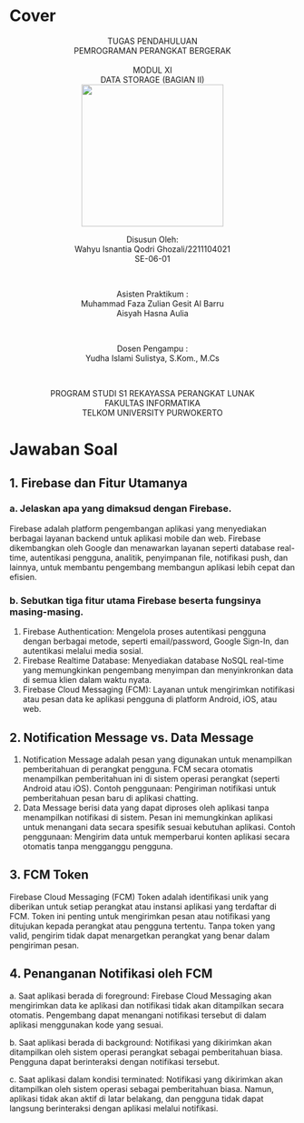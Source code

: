 # Cover #
<div align="center">
TUGAS PENDAHULUAN<br>
PEMROGRAMAN PERANGKAT BERGERAK <br>
<br>
MODUL XI <br>
DATA STORAGE (BAGIAN II) <br>

<img src="https://lac.telkomuniversity.ac.id/wp-content/uploads/2021/01/cropped-1200px-Telkom_University_Logo.svg-270x270.png" width="250px">

<br>

Disusun Oleh: <br>
Wahyu Isnantia Qodri Ghozali/2211104021 <br>
SE-06-01 <br>

<br>

Asisten Praktikum : <br>
Muhammad Faza Zulian Gesit Al Barru <br>
Aisyah Hasna Aulia <br>

<br>

Dosen Pengampu : <br>
Yudha Islami Sulistya, S.Kom., M.Cs <br>

<br>

PROGRAM STUDI S1 REKAYASSA PERANGKAT LUNAK <br>
FAKULTAS INFORMATIKA <br> 
TELKOM UNIVERSITY PURWOKERTO <br>

</div>

# Jawaban Soal

## 1. Firebase dan Fitur Utamanya

### a. Jelaskan apa yang dimaksud dengan Firebase.
Firebase adalah platform pengembangan aplikasi yang menyediakan berbagai layanan backend untuk aplikasi mobile dan web. Firebase dikembangkan oleh Google dan menawarkan layanan seperti database real-time, autentikasi pengguna, analitik, penyimpanan file, notifikasi push, dan lainnya, untuk membantu pengembang membangun aplikasi lebih cepat dan efisien.

### b. Sebutkan tiga fitur utama Firebase beserta fungsinya masing-masing.
1. Firebase Authentication: Mengelola proses autentikasi pengguna dengan berbagai metode, seperti email/password, Google Sign-In, dan autentikasi melalui media sosial.
2. Firebase Realtime Database: Menyediakan database NoSQL real-time yang memungkinkan pengembang menyimpan dan menyinkronkan data di semua klien dalam waktu nyata.
3. Firebase Cloud Messaging (FCM): Layanan untuk mengirimkan notifikasi atau pesan data ke aplikasi pengguna di platform Android, iOS, atau web.

## 2. Notification Message vs. Data Message

1. Notification Message adalah pesan yang digunakan untuk menampilkan pemberitahuan di perangkat pengguna. FCM secara otomatis menampilkan pemberitahuan ini di sistem operasi perangkat (seperti Android atau iOS). Contoh penggunaan: Pengiriman notifikasi untuk pemberitahuan pesan baru di aplikasi chatting.
2. Data Message berisi data yang dapat diproses oleh aplikasi tanpa menampilkan notifikasi di sistem. Pesan ini memungkinkan aplikasi untuk menangani data secara spesifik sesuai kebutuhan aplikasi. Contoh penggunaan: Mengirim data untuk memperbarui konten aplikasi secara otomatis tanpa mengganggu pengguna.

## 3. FCM Token

Firebase Cloud Messaging (FCM) Token adalah identifikasi unik yang diberikan untuk setiap perangkat atau instansi aplikasi yang terdaftar di FCM. Token ini penting untuk mengirimkan pesan atau notifikasi yang ditujukan kepada perangkat atau pengguna tertentu. Tanpa token yang valid, pengirim tidak dapat menargetkan perangkat yang benar dalam pengiriman pesan.

## 4. Penanganan Notifikasi oleh FCM

a. Saat aplikasi berada di foreground: Firebase Cloud Messaging akan mengirimkan data ke aplikasi dan notifikasi tidak akan ditampilkan secara otomatis. Pengembang dapat menangani notifikasi tersebut di dalam aplikasi menggunakan kode yang sesuai.<br>

b. Saat aplikasi berada di background: Notifikasi yang dikirimkan akan ditampilkan oleh sistem operasi perangkat sebagai pemberitahuan biasa. Pengguna dapat berinteraksi dengan notifikasi tersebut. <br>

c. Saat aplikasi dalam kondisi terminated: Notifikasi yang dikirimkan akan ditampilkan oleh sistem operasi sebagai pemberitahuan biasa. Namun, aplikasi tidak akan aktif di latar belakang, dan pengguna tidak dapat langsung berinteraksi dengan aplikasi melalui notifikasi.